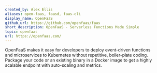 ```yaml
---
created_by: Alex Ellis
aliases: open-faas, faasd, faas-cli
display_name: OpenFaaS
github_url: https://github.com/openfaas/faas
short_description: OpenFaaS - Serverless Functions Made Simple
topic: openfaas
url: https://openfaas.com/
---
```


OpenFaaS makes it easy for developers to deploy event-driven functions and microservices to Kubernetes without repetitive, boiler-plate coding. Package your code or an existing binary in a Docker image to get a highly scalable endpoint with auto-scaling and metrics.
